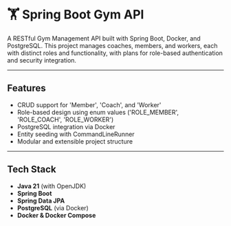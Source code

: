 # 🏋️ Spring Boot Gym API

A RESTful Gym Management API built with Spring Boot, Docker, and PostgreSQL. 
This project manages coaches, members, and workers, each with distinct roles and functionality, with plans for role-based authentication and security integration.

---

## Features

- CRUD support for 'Member', 'Coach', and 'Worker'
- Role-based design using enum values ('ROLE_MEMBER', 'ROLE_COACH', 'ROLE_WORKER')
- PostgreSQL integration via Docker
- Entity seeding with CommandLineRunner
- Modular and extensible project structure

---

## Tech Stack

- **Java 21** (with OpenJDK)
- **Spring Boot**
- **Spring Data JPA**
- **PostgreSQL** (via Docker)
- **Docker & Docker Compose**
